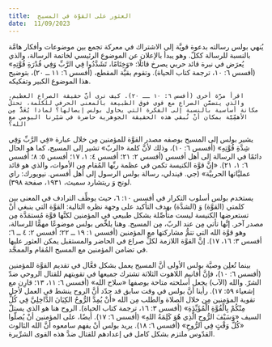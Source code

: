 ```yaml
---
title:  العثور على القوَّة في المسيح
date:  11/09/2023
---
```


يُنهي بولس رسالته بدعوة قويَّة إلى الاشتراك في معركة تجمع بين موضوعات وأفكار هامَّة بالنسبة للرسالة ككلّ. وهو يبدأ بالإعلان عن الموضوع الرئيسي لخاتمة الرسالة، والذي يُعرَض في نبرة قائد حربي يصرخ قائلًا: «وَخِتَامًا، تَشَدَّدُوا فِي الرَّبِّ وَفِي قُدْرَةِ قُوَّتِهِ» (أفسس ٦: ١٠، ترجمة كتاب الحياة). وتقوم بقيَّة المقطع، (أفسس ٦: ١١ ــ ٢٠)، بتوضيح هذا الموضوع الكبير وتفكيكه.

`اقرأ مرَّة أخرى (أفسس ٦: ١٠ ــ ٢٠). كيف ترى أنَّ حقيقة الصراع العظيم، والذي يتضمَّن الصراع مع قوى فوق الطبيعة بالمعنى الحرفي للكلمة، تحتلّ مكانة أساسية بالنسبة إلى الفكرة التي يحاول بولس إيصالها؟ لماذا يُعَدُّ مِن الأهمِّيَّة بمكان أنْ نُبقي هذه الحقيقة الجوهرية حاضرة في سَيْرنا اليومي مع الله؟`

يشير بولس إلى المسيح بوصفه مصدر القوَّة للمؤمنين مِن خلال عبارة «فِي الرَّبِّ وَفِي شِدَّةِ قُوَّتِهِ» (أفسس ٦: ١٠)، وذلك لأنَّ كلمة «الربّ» تشير إلى المسيح، كما هو الحال دائمًا في الرسالة إلى أهل أفسس (أفسس ٢: ٢١؛ أفسس ٤: ١، ١٧؛ أفسس ٥: ٨؛ أفسس ٦: ١، ٢١). «إنَّ قوَّة الكنيسة تكمن في عظمة ربِّها المُقام مِن الأموات، والذي هو قائد عمليَّاتها الحربيَّة» (جي. فيندلي، رسالة بولس الرسول إلى أهل أفسس. نيويورك: راي لونج وَ ريتشارد سميث، ١٩٣١، صفحة ٣٩٨).

يستخدم بولس أسلوب التكرار في أفسس ١٠: ٦، حيث يوظِّف الترادف في المعنى بين كلمتي (القوَّة) وَ (الشدَّة) بهدف التأكيد على وجهة نظره التالية: القوَّة التي ينبغي أنْ تستعرضها الكنيسة ليست متأصِّلة بشكل طبيعي في المؤمنين لكنَّها قوَّة مُستمَدَّة مِن مصدر آخر. إنَّها تأتي مِن عند الربّ، مِن المسيح. وهنا يلخِّص بولس موضوعًا مهمًّا للرسالة، وهو قوَّة الله التي تتمُّ مشاركتها مع المؤمنين (أفسس ١: ١٩ ــ ٢٢؛ أفسس ٢: ٤ ــ ٦؛ أفسس ٣: ١٦، ١٧). إنَّ القوَّة اللازمة لكلِّ صراع في الحاضر والمستقبل يمكن العثور عليها في تضامن المؤمنين مع المسيح المُقام والممجَّد.

بينما تُعلِن وصيَّة بولس الأولى أنَّ المسيح يعمل بشكل فعَّال في تقديم القوَّة للمؤمنين (أفسس ٦: ١٠)، فإنَّ أقانيم اللاهوت الثلاثة تشترك جميعها في تقويتهم للقتال الروحي ضدّ الشرّ. والله (الآب) يجعل أسلحته متاحة بوصفها «سلاح الله» (أفسس ٦: ١١، ١٣؛ قارِن مع إشعياء ٥٩: ١٧). رأينا أنَّ بولس في وقت سابق قد حدّد أنَّ الروح ينشط في العمل لأجل تقوية المؤمنين مِن خلال الصلاة والطلب مِن الله «أَنْ يُمِدَّ الرُّوحُ الكِيَانَ الدَّاخِلِيَّ فِي كُلٍّ مِنْكُمْ بِالْقُوَّةِ الْمُؤَيِّدَةِ» (أفسس ٣: ١٦، ترجمة كتاب الحياة). الروح هنا هو الذي يستلّ السيف «وَسَيْفَ الرُّوحِ الَّذِي هُوَ كَلِمَةُ اللهِ» (أفسس ٦: ١٧). أيضًا، على المؤمنين أنْ يُصلّوا «كُلَّ وَقْتٍ فِي الرُّوحِ» (أفسس ٦: ١٨). يريد بولس أنْ يفهم سامعوه أنَّ الله الثالوث القدّوس ملتزم بشكل كامل في إعدادهم للقتال ضدَّ هذه القوى الشرِّيرة.